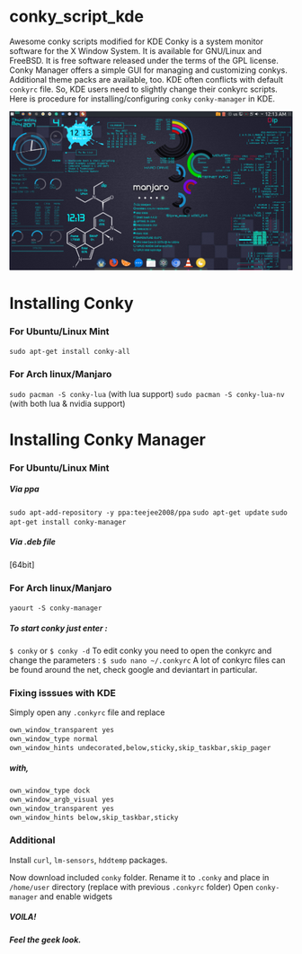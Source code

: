 # conky_script_kde
Awesome conky scripts modified for KDE 
Conky is a system monitor software for the X Window System. It is available for GNU/Linux and FreeBSD. It is free software released under the terms of the GPL license. Conky Manager offers a simple GUI for managing and customizing conkys. Additional theme packs are available, too. KDE often conflicts with default ```conkyrc``` file. So, KDE users need to slightly change their conkyrc scripts. Here is procedure for installing/configuring ```conky``` ```conky-manager``` in KDE.  

![My desktop](https://github.com/charbaak/conky_script_kde/blob/master/Preview.png)
# Installing Conky
### For Ubuntu/Linux Mint
```sudo apt-get install conky-all``` 
### For Arch linux/Manjaro
```sudo pacman -S conky-lua``` (with lua support)
```sudo pacman -S conky-lua-nv``` (with both lua & nvidia support)

# Installing Conky Manager
### For Ubuntu/Linux Mint
##### Via ppa
```sudo apt-add-repository -y ppa:teejee2008/ppa```
```sudo apt-get update```
```sudo apt-get install conky-manager```
##### Via .deb file
[64bit]
### For Arch linux/Manjaro
```yaourt -S conky-manager```

##### To start conky just enter :
```$ conky``` or
```$ conky -d```
To edit conky you need to open the conkyrc and change the parameters :
```$ sudo nano ~/.conkyrc```
A lot of conkyrc files can be found around the net, check google and deviantart in particular. 

### Fixing isssues with KDE
Simply open any ```.conkyrc``` file and replace

```own_window yes
own_window_transparent yes
own_window_type normal
own_window_hints undecorated,below,sticky,skip_taskbar,skip_pager
```

##### with,

```own_window yes
own_window_type dock
own_window_argb_visual yes
own_window_transparent yes
own_window_hints below,skip_taskbar,sticky
```

### Additional
Install ```curl```, ```lm-sensors```, ```hddtemp``` packages.

Now download included ```conky``` folder. Rename it to ```.conky```  and place in
```/home/user``` directory (replace with previous ```.conkyrc``` folder)
Open ```conky-manager``` and enable widgets

##### VOILA!
##### Feel the geek look.
